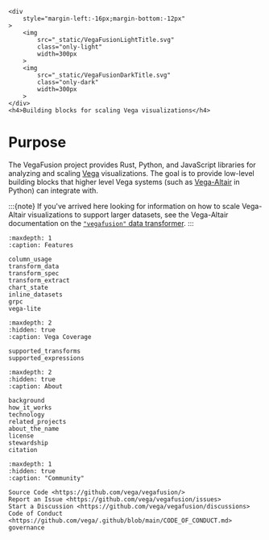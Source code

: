 ```{raw} html
<div
    style="margin-left:-16px;margin-bottom:-12px"
>
    <img
        src="_static/VegaFusionLightTitle.svg"
        class="only-light"
        width=300px
    >
    <img
        src="_static/VegaFusionDarkTitle.svg"
        class="only-dark"
        width=300px
    >
</div>
<h4>Building blocks for scaling Vega visualizations</h4>
```

# Purpose

The VegaFusion project provides Rust, Python, and JavaScript libraries for analyzing and scaling [Vega](https://vega.github.io/vega/) visualizations. The goal is to provide low-level building blocks that higher level Vega systems (such as [Vega-Altair](https://altair-viz.github.io/) in Python) can integrate with.

:::{note}
If you've arrived here looking for information on how to scale Vega-Altair visualizations to support larger datasets, see the Vega-Altair documentation on the [`"vegafusion"` data transformer](https://altair-viz.github.io/user_guide/large_datasets.html#vegafusion-data-transformer).
:::

```{toctree}
:maxdepth: 1
:caption: Features

column_usage
transform_data
transform_spec
transform_extract
chart_state
inline_datasets
grpc
vega-lite
```

```{toctree}
:maxdepth: 2
:hidden: true
:caption: Vega Coverage

supported_transforms
supported_expressions
```

```{toctree}
:maxdepth: 2
:hidden: true
:caption: About

background
how_it_works
technology
related_projects
about_the_name
license
stewardship
citation
```

```{toctree}
:maxdepth: 1
:hidden: true
:caption: "Community"

Source Code <https://github.com/vega/vegafusion/>
Report an Issue <https://github.com/vega/vegafusion/issues>
Start a Discussion <https://github.com/vega/vegafusion/discussions>
Code of Conduct <https://github.com/vega/.github/blob/main/CODE_OF_CONDUCT.md>
governance
```
